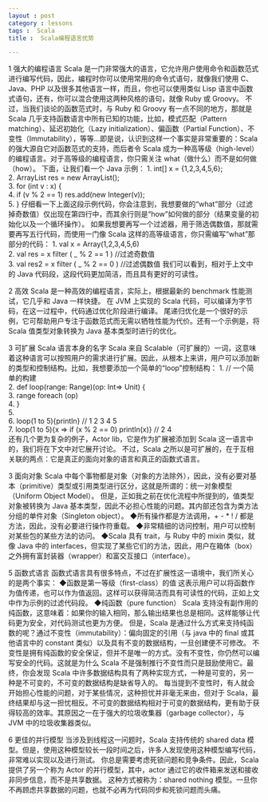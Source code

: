 ```yaml
---
layout : post
category : lessons
tags :  Scala
title :  Scala编程语言优势

---
```



1 强大的编程语言
	Scala 是一门非常强大的语言，它允许用户使用命令和函数范式进行编写代码，因此，编程时你可以使用常用的命令式语句，就像我们使用 C、Java、PHP 以及很多其他语言一样，而且，你也可以使用类似 Lisp 语言中函数式语句，还有，你可以混合使用这两种风格的语句，就像 Ruby 或 Groovy。
	不过，当我们谈论的函数范式时，与 Ruby 和 Groovy 有一点不同的地方，那就是 Scala 几乎支持函数语言中所有已知的功能，比如，模式匹配（Pattern matching）、延迟初始化（Lazy initialization）、偏函数（Partial Function）、不变性（Immutability），等等...即是说，认识到这样一个事实是非常重要的：Scala 的强大源自它对函数范式的支持，而后者令 Scala 成为一种高等级（high-level）的编程语言。对于高等级的编程语言，你只需关注 what（做什么）而不是如何做（how）。
	下面，让我们看一个 Java 示例：
	1. int[] x = {1,2,3,4,5,6};   
	2. ArrayList res = new ArrayList();   
	3. for (int v : x) {   
	4. if (v % 2 == 1) res.add(new Integer(v));   
	5. } 
	仔细看一下上面这段示例代码，你会注意到，我想要做的“what”部分（过滤掉奇数值）仅出现在第四行中，而其余行则是“how”如何做的部分（结果变量的初始化以及一个循环操作）。
	如果我想要再写一个过滤器，用于筛选偶数值，那就需要再写五行代码，而使用一门像 Scala 这样的高等级语言，你只需编写“what”那部分的代码：
	1. val x = Array(1,2,3,4,5,6)   
	2. val res = x filter ( _ % 2 == 1 ) //过滤奇数值  
	3. val res2 = x filter ( _ % 2 == 0 ) //过滤偶数值 
	我们可以看到，相对于上文中的 Java 代码段，这段代码更加简洁，而且具有更好的可读性。



2 高效
	Scala 是一种高效的编程语言，实际上，根据最新的 benchmark 性能测试，它几乎和 Java 一样快捷。
	在 JVM 上实现的 Scala 代码，可以编译为字节码，在这一过程中，代码通过优化阶段进行编译。
	尾递归优化是一个很好的示例，它可帮助用户专注于函数范式而无需以牺牲性能为代价。还有一个示例是，将 Scala 值类型对象转换为 Java 基本类型时进行的优化。

3 可扩展
	Scala 语言本身的名字 Scala 来自 Scalable（可扩展的）一词，这意味着这种语言可以按照用户的需求进行扩展。因此，从根本上来讲，用户可以添加新的类型和控制结构。比如，我想要添加一个简单的“loop”控制结构：
	1. // 一个简单的构建  
	2. def loop(range: Range)(op: Int=> Unit) {  
	3. range foreach (op)   
	4. }     
	5.  
	6. loop(1 to 5){println} // 1 2 3 4 5   
	7. loop(1 to 5){x => if (x % 2 == 0) println(x)} // 2 4  
	还有几个更为复杂的例子，Actor lib，它是作为扩展被添加到 Scala 这一语言中的，我们将在下文中对它展开讨论。
	不过，Scala 之所以是可扩展的，在于互相关联的两点：它是真正的面向对象的语言和真正的函数式语言。
	
3 面向对象
	Scala 中每个事物都是对象（对象的方法除外），因此，没有必要对基本（primitive）类型或引用类型进行区分，这就是所谓的：统一对象模型（Uniform Object Model）。
	但是，正如我之前在优化流程中所提到的，值类型对象被转换为 Java 基本类型，因此不必担心性能的问题。其内部还包含为类方法分组的单件对象（Singleton object）。
	◆所有操作都是方法调用，+ - * ! / 都是方法，因此，没有必要进行操作符重载。
	◆非常精细的访问控制，用户可以控制对某些包的某些方法的访问。
	◆Scala 具有  trait，与 Ruby 中的 mixin 类似，就像 Java 中的 interfaces，但实现了某些它们的方法，因此，用户在箱体（box）之外拥有富封装器（wrapper）和富交互接口（interface）。

5 函数式语言
	函数式语言具有很多特点，不过在扩展性这一语境中，我们所关心的是两个事实：
	◆函数是第一等级（first-class）的值
	这表示用户可以将函数作为值传递，也可以作为值返回。这样可以获得简洁而具有可读性的代码，正如上文中作为示例的过滤代码段。
	◆纯函数（pure function）
	Scala 支持没有副作用的纯函数，这意味着：如果你的输入相同，那么输出结果也总是相同。这样能够让代码更为安全，对代码测试也更为方便。
	但是，Scala 是通过什么方式来支持纯函数的呢？通过不变性（immutability）：偏向固定的引用（与 java 中的 final 或其他语言中的 constant 类似）以及具有不变的数据结构，一旦创建便不可修改。
	不变性是拥有纯函数的安全保证，但并不是唯一的方式。没有不变性，你仍然可以编写安全的代码。这就是为什么 Scala 不是强制推行不变性而只是鼓励使用它。最终，你会发现 Scala 中许多数据结构具有了两种实现方式，一种是可变的，另一种是不可变的，不可变的数据结构是缺省导入的。
	每当提到不变性时，有人就会开始担心性能的问题，对于某些情况，这种担忧并非毫无来由，但对于 Scala，最终结果却与这一担忧相反。不可变的数据结构相对于可变的数据结构，更有助于获得较高的效率。其原因之一在于强大的垃圾收集器（garbage collector），与 JVM 中的垃圾收集器类似。

6 更佳的并行模型
	当涉及到线程这一问题时，Scala 支持传统的 shared data 模型。但是，使用这种模型较长一段时间之后，许多人发现使用这种模型编写代码，非常难以实现以及进行测试。
	你总是需要考虑死锁问题和竞争条件。因此，Scala 提供了另一个称为 Actor 的并行模型，其中，actor 通过它的收件箱来发送和接收非同步信息，而不是共享数据。
	这种方式被称为：shared nothing 模型。一旦你不再顾虑共享数据的问题，也就不必再为代码同步和死锁问题而头痛。
